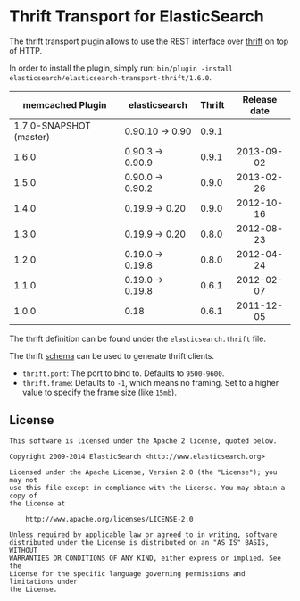 Thrift Transport for ElasticSearch
==================================

The thrift transport plugin allows to use the REST interface over [thrift](http://thrift.apache.org/) on top of HTTP.

In order to install the plugin, simply run: `bin/plugin -install elasticsearch/elasticsearch-transport-thrift/1.6.0`.

|     memcached Plugin     | elasticsearch         | Thrift | Release date |
|--------------------------|-----------------------|--------|:------------:|
| 1.7.0-SNAPSHOT (master)  | 0.90.10 -> 0.90       | 0.9.1  |              |
| 1.6.0                    | 0.90.3 -> 0.90.9      | 0.9.1  |  2013-09-02  |
| 1.5.0                    | 0.90.0 -> 0.90.2      | 0.9.0  |  2013-02-26  |
| 1.4.0                    | 0.19.9 -> 0.20        | 0.9.0  |  2012-10-16  |
| 1.3.0                    | 0.19.9 -> 0.20        | 0.8.0  |  2012-08-23  |
| 1.2.0                    | 0.19.0 -> 0.19.8      | 0.8.0  |  2012-04-24  |
| 1.1.0                    | 0.19.0 -> 0.19.8      | 0.6.1  |  2012-02-07  |
| 1.0.0                    | 0.18                  | 0.6.1  |  2011-12-05  |

The thrift definition can be found under the `elasticsearch.thrift` file.

The thrift [schema](https://github.com/elasticsearch/elasticsearch-transport-thrift/blob/master/elasticsearch.thrift) can be used to generate thrift clients.

* `thrift.port`: The port to bind to. Defaults to `9500-9600`.
* `thrift.frame`: Defaults to `-1`, which means no framing. Set to a higher value to specify the frame size (like `15mb`).

License
-------

    This software is licensed under the Apache 2 license, quoted below.

    Copyright 2009-2014 ElasticSearch <http://www.elasticsearch.org>

    Licensed under the Apache License, Version 2.0 (the "License"); you may not
    use this file except in compliance with the License. You may obtain a copy of
    the License at

        http://www.apache.org/licenses/LICENSE-2.0

    Unless required by applicable law or agreed to in writing, software
    distributed under the License is distributed on an "AS IS" BASIS, WITHOUT
    WARRANTIES OR CONDITIONS OF ANY KIND, either express or implied. See the
    License for the specific language governing permissions and limitations under
    the License.
